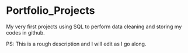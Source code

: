 # Portfolio_Projects
My very first projects using SQL to perform data cleaning and storing my codes in github.

PS: This is a rough description and I will edit as I go along.
